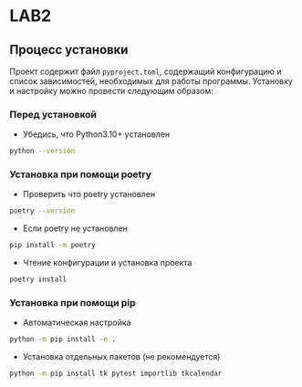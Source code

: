 # LAB2

## Процесс установки

Проект содержит файл `pyproject.toml`, содержащий конфигурацию и список зависимостей, необходимых для работы программы. Установку и настройку можно провести следующим образом:

### Перед установкой

- Убедись, что Python3.10+ установлен

```bash
python --version
```

### Установка при помощи poetry

- Проверить что poetry установлен

```bash
poetry --version
```

- Если poetry не установлен

```bash
pip install -m poetry
```

- Чтение конфигурации и установка проекта

```bash
poetry install
```

### Установка при помощи pip

- Автоматическая настройка

```bash
python -m pip install -e .
```

- Установка отдельных пакетов (не рекомендуется)

```bash
python -m pip install tk pytest importlib tkcalendar
```
